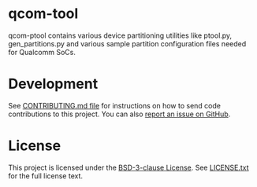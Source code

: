 # qcom-tool

qcom-ptool contains various device partitioning utilities like ptool.py, gen_partitions.py and various sample partition configuration files needed for Qualcomm SoCs.

# Development

See [CONTRIBUTING.md file](CONTRIBUTING.md) for instructions on how to send
code contributions to this project. You can also [report an issue on
GitHub](../../issues).

# License

This project is licensed under the [BSD-3-clause
License](https://spdx.org/licenses/BSD-3-Clause.html). See
[LICENSE.txt](LICENSE.txt) for the full license text.

